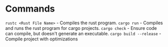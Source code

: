 # Commands
`rustc <Rust File Name>` - Compiles the rust program.
`cargo run` - Compiles and runs the rust program for cargo projects.
`cargo check` - Ensure code can compile, but doesn't generate an executable.
`cargo build --release` - Compile project with optimizations